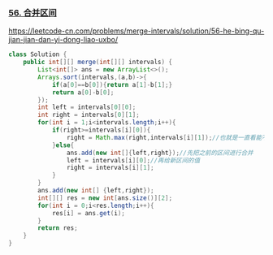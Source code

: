 ### [56. 合并区间](https://leetcode-cn.com/problems/merge-intervals/)

https://leetcode-cn.com/problems/merge-intervals/solution/56-he-bing-qu-jian-jian-dan-yi-dong-liao-uxbo/

```java
class Solution {
    public int[][] merge(int[][] intervals) {
        List<int[]> ans = new ArrayList<>();
        Arrays.sort(intervals,(a,b)->{
            if(a[0]==b[0]){return a[1]-b[1];}
            return a[0]-b[0];
        });
        int left = intervals[0][0];
        int right = intervals[0][1];
        for(int i = 1;i<intervals.length;i++){
            if(right>=intervals[i][0]){
                right = Math.max(right,intervals[i][1]);//也就是一直看能不能合并，知道不能合并转else
            }else{
                ans.add(new int[]{left,right});//先把之前的区间进行合并
                left = intervals[i][0];//再给新区间的值
                right = intervals[i][1];
            }
        }
        ans.add(new int[] {left,right});
        int[][] res = new int[ans.size()][2];
        for(int i = 0;i<res.length;i++){
            res[i] = ans.get(i);
        }
        return res;
    }
}
```

